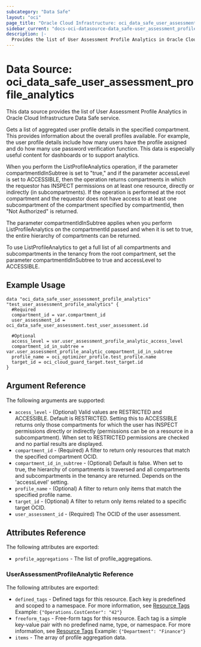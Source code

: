 ```yaml
---
subcategory: "Data Safe"
layout: "oci"
page_title: "Oracle Cloud Infrastructure: oci_data_safe_user_assessment_profile_analytics"
sidebar_current: "docs-oci-datasource-data_safe-user_assessment_profile_analytics"
description: |-
  Provides the list of User Assessment Profile Analytics in Oracle Cloud Infrastructure Data Safe service
---
```


# Data Source: oci_data_safe_user_assessment_profile_analytics
This data source provides the list of User Assessment Profile Analytics in Oracle Cloud Infrastructure Data Safe service.

Gets a list of aggregated user profile details in the specified compartment. This provides information about the
overall profiles available. For example, the user profile details include how many users have the profile assigned
and do how many use password verification function. This data is especially useful content for dashboards or to support analytics.

When you perform the ListProfileAnalytics operation, if the parameter compartmentIdInSubtree is set to "true," and if the
parameter accessLevel is set to ACCESSIBLE, then the operation returns compartments in which the requestor has INSPECT
permissions on at least one resource, directly or indirectly (in subcompartments). If the operation is performed at the
root compartment and the requestor does not have access to at least one subcompartment of the compartment specified by
compartmentId, then "Not Authorized" is returned.

The parameter compartmentIdInSubtree applies when you perform ListProfileAnalytics on the compartmentId passed and when it is
set to true, the entire hierarchy of compartments can be returned.

To use ListProfileAnalytics to get a full list of all compartments and subcompartments in the tenancy from the root compartment,
set the parameter compartmentIdInSubtree to true and accessLevel to ACCESSIBLE.


## Example Usage

```hcl
data "oci_data_safe_user_assessment_profile_analytics" "test_user_assessment_profile_analytics" {
  #Required
  compartment_id = var.compartment_id
  user_assessment_id = oci_data_safe_user_assessment.test_user_assessment.id

  #Optional
  access_level = var.user_assessment_profile_analytic_access_level
  compartment_id_in_subtree = var.user_assessment_profile_analytic_compartment_id_in_subtree
  profile_name = oci_optimizer_profile.test_profile.name
  target_id = oci_cloud_guard_target.test_target.id
}
```

## Argument Reference

The following arguments are supported:

* `access_level` - (Optional) Valid values are RESTRICTED and ACCESSIBLE. Default is RESTRICTED. Setting this to ACCESSIBLE returns only those compartments for which the user has INSPECT permissions directly or indirectly (permissions can be on a resource in a subcompartment). When set to RESTRICTED permissions are checked and no partial results are displayed.
* `compartment_id` - (Required) A filter to return only resources that match the specified compartment OCID.
* `compartment_id_in_subtree` - (Optional) Default is false. When set to true, the hierarchy of compartments is traversed and all compartments and subcompartments in the tenancy are returned. Depends on the 'accessLevel' setting.
* `profile_name` - (Optional) A filter to return only items that match the specified profile name.
* `target_id` - (Optional) A filter to return only items related to a specific target OCID.
* `user_assessment_id` - (Required) The OCID of the user assessment.


## Attributes Reference

The following attributes are exported:

* `profile_aggregations` - The list of profile_aggregations.

### UserAssessmentProfileAnalytic Reference

The following attributes are exported:


* `defined_tags` - Defined tags for this resource. Each key is predefined and scoped to a namespace. For more information, see [Resource Tags](https://docs.cloud.oracle.com/iaas/Content/General/Concepts/resourcetags.htm)  Example: `{"Operations.CostCenter": "42"}`
* `freeform_tags` - Free-form tags for this resource. Each tag is a simple key-value pair with no predefined name, type, or namespace. For more information, see [Resource Tags](https://docs.cloud.oracle.com/iaas/Content/General/Concepts/resourcetags.htm)  Example: `{"Department": "Finance"}`
* `items` - The array of profile aggregation data.
